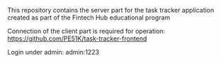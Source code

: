 This repository contains the server part for the task tracker application created as part of the Fintech Hub educational program

Connection of the client part is required for operation: https://github.com/PE51K/task-tracker-frontend

Login under admin: admin:1223
